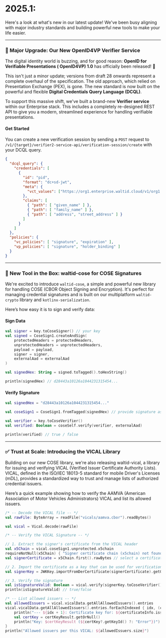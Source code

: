 # 2025.1:

Here's a look at what's new in our latest update! We've been busy aligning with major industry
standards and building powerful new tools to make your life easier.

---

### 🚀 Major Upgrade: Our New OpenID4VP Verifier Service

The digital identity world is buzzing, and for good reason: **OpenID for Verifiable Presentations (
OpenID4VP) 1.0** has officially been released! 🥳

This isn't just a minor update; versions from draft 28 onwards represent a complete overhaul of the
specification. The old approach, which relied on Presentation Exchange (PEX), is gone. The new
standard is now built on the powerful and flexible **Digital Credentials Query Language (DCQL)**.

To support this massive shift, we've built a brand-new **Verifier service** within our Enterprise
stack. This includes a completely re-designed REST API to give you a modern, streamlined experience
for handling verifiable presentations.

#### Get Started

You can create a new verification session by sending a `POST` request to
`/v1/{target}/verifier2-service-api/verification-session/create` with your DCQL query.

```json
{
  "dcql_query": {
    "credentials": [
      {
        "id": "pid",
        "format": "dc+sd-jwt",
        "meta": {
          "vct_values": ["https://org1.enterprise.waltid.cloud/v1/org1.issuer/issuer-service-api/openid4vc/draft13/identity_credential"]
        },
        "claims": [
          { "path": [ "given_name" ] },
          { "path": [ "family_name" ] },
          { "path": [ "address", "street_address" ] }
        ]
      }
    ]
  },
  "policies": {
    "vc_policies": [ "signature", "expiration" ],
    "vp_policies": [ "signature", "holder_binding" ]
  }
}
```

---

### 🔧 New Tool in the Box: waltid-cose for COSE Signatures

We're excited to introduce `waltid-cose`, a simple and powerful new library for handling COSE (CBOR
Object Signing and Encryption). It's perfect for managing credential signatures and is built on our
multiplatform `waltid-crypto` library and `kotlinx-serialization`.

Here’s how easy it is to sign and verify data:

#### Sign Data

```kotlin
val signer = key.toCoseSigner() // your key
val signed = CoseSign1.createAndSign(
    protectedHeaders = protectedHeaders,
    unprotectedHeaders = unprotectedHeaders,
    payload = payload,
    signer = signer,
    externalAad = externalAad
)

val signedHex: String = signed.toTagged().toHexString()

println(signedHex) // d28443a10126a1044231315454...
```

#### Verify Signature

```kotlin
val signedHex = "d28443a10126a1044231315454..."

val coseSign1 = CoseSign1.fromTagged(signedHex) // provide signature as hex string or ByteArray

val verifier = key.toCoseVerifier()
val verified: Boolean = coseSelf.verify(verifier, externalAad)

println(verified) // true / false
```


---

### ✅ Trust at Scale: Introducing the VICAL Library

Building on our new COSE library, we're also releasing waltid-vical, a library for issuing and verifying VICAL (Verified Issuer Certificate Authority Lists). VICAL, defined in the ISO/IEC 18013-5 standard for mobile Driver's Licenses (mDL), provides a standardized way to trust and manage lists of authorized credential issuers.

Here’s a quick example showing how to verify the AAMVA (American Association of Motor Vehicles Administrators) VICAL and list its allowed issuers.

```kotlin
/* -- Decode the VICAL file -- */
val rawFile: ByteArray = readFile("vicals/aamva.cbor").readBytes()

val vical = Vical.decode(rawFile)

/* -- Verify the VICAL Signature -- */

// 1. Extract the signer's certificate from the VICAL header
val x5Chain = vical.coseSign1.unprotected.x5chain
requireNotNull(x5Chain) { "Signer certificate chain (x5chain) not found in header." }
val signerCertificate = x5Chain.first().rawBytes // select a certificate to verify

// 2. Import the certificate as a key that can be used for verification
val signerKey = JWKKey.importFromDerCertificate(signerCertificate).getOrThrow()

// 3. Verify the signature
val isSignatureValid: Boolean = vical.verify(signerKey.toCoseVerifier())
println(isSignatureValid) // true/false

/* -- List allowed issuers -- */
val allowedIssuers = vical.vicalData.getAllAllowedIssuers().entries
vical.vicalData.getAllAllowedIssuers().entries.forEachIndexed { idx, (certificateInfo, certKeyResult) ->
    println("--- ${idx + 1}: Certificate key for: ${certificateInfo.issuingAuthority}")
    val certKey = certKeyResult.getOrNull()
    println("Key: $certKeyResult (${certKey?.getKeyId() ?: "Error"})")
}
println("Allowed issuers per this VICAL: ${allowedIssuers.size}")
```

